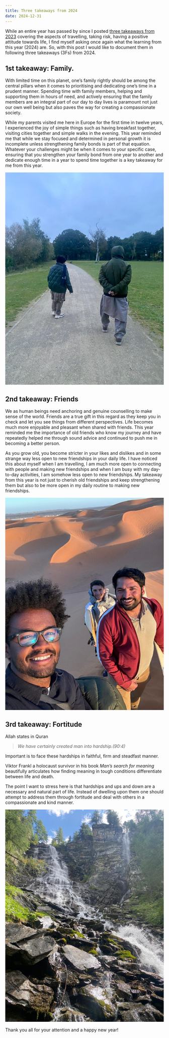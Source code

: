 ```yaml
---
title: Three takeaways from 2024
date: 2024-12-31
---
```

While an entire year has passed by since I posted [three takeaways from 2023](https://yawar5.github.io/website/posts/seventh-post/) covering the aspects of travelling, taking risk, having a positive attitude towards life, I find myself asking once again what the learning from this year (2024) are. So, with this post I would like to document them in following three takeaways (3Fs) from 2024. 

## 1st takeaway: Family.

With limited time on this planet, one’s family rightly should be among the central pillars when it comes to prioritising and dedicating one’s time in a prudent manner. Spending time with family members, helping and supporting them in hours of need, and actively ensuring that the family members are an integral part of our day to day lives is paramount not just our own well being but also paves the way for creating a compassionate society. 

While my parents visited me here in Europe for the first time in twelve years, I experienced the joy of simple things such as having breakfast together, visiting cities together and simple walks in the evening. This year reminded me that while we stay focused and determined in personal growth it is incomplete unless strengthening family bonds is part of that equation. Whatever your challenges might be when it comes to your specific case, ensuring that you strengthen your family bond from one year to another and dedicate enough time in a year to spend time together is a key takeaway for me from this year. 


![img](311204.jpg)

## 2nd takeaway: Friends

We as human beings need anchoring and genuine counselling to make sense of the world. Friends are a true gift in this regard as they keep you in check and let you see things from different perspectives. Life becomes much more enjoyable and pleasant when shared with friends. This year reminded me the importance of old friends who know my journey and have repeatedly helped me through sound advice and continued to push me in becoming a better person.

As you grow old, you become stricter in your likes and dislikes and in some strange way less open to new friendships in your daily life. I have noticed this about myself when I am travelling, I am much more open to connecting with people and making new friendships and when I am busy with my day-to-day activities, I am somehow less open to new friendships. My takeaway from this year is not just to cherish old friendships and keep strengthening them but also to be more open in my daily routine to making new friendships. 


![img](311202.jpg)

## 3rd takeaway: Fortitude

Allah states in Quran
> *We have certainly created man into hardship.(90:4)*   

Important is to face these hardships in faithful, firm and steadfast manner. 

Viktor Frankl a holocaust survivor in his book *Man’s search for meaning* beautifully articulates how finding meaning in tough conditions differentiate between life and death. 

The point I want to stress here is that hardships and ups and down are a necessary and natural part of life. Instead of dwelling upon them one should attempt to address them through fortitude and deal with others in a compassionate and kind manner.


![img](311203.jpg)

Thank you all for your attention and a happy new year!
